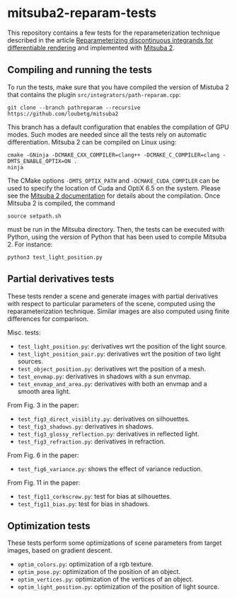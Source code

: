 # mitsuba2-reparam-tests

This repository contains a few tests for the reparameterization technique
described in the article [Reparameterizing discontinuous integrands for
differentiable rendering](https://rgl.epfl.ch/publications/Loubet2019Reparameterizing)
and implemented with [Mitsuba 2](https://github.com/loubetg/mitsuba2/tree/pathreparam).

## Compiling and running the tests

To run the tests, make sure that you have compiled the version of Mistuba 2
that contains the plugin `src/integrators/path-reparam.cpp`:

    git clone --branch pathreparam --recursive https://github.com/loubetg/mitsuba2

This branch has a default configuration that enables the compilation of GPU
modes. Such modes are needed since all the tests rely on automatic
differentiation. Mitsuba 2 can be compiled on Linux using:

    cmake -GNinja -DCMAKE_CXX_COMPILER=clang++ -DCMAKE_C_COMPILER=clang -DMTS_ENABLE_OPTIX=ON .
    ninja

The CMake options `-DMTS_OPTIX_PATH` and `-DCMAKE_CUDA_COMPILER` can be used to specify the location of
Cuda and OptiX 6.5 on the system. Please see the
[Mitsuba 2 documentation](https://mitsuba2.readthedocs.io/en/latest/src/getting_started/compiling/)
for details about the compilation. Once Mitsuba 2 is compiled, the command

    source setpath.sh

must be run in the Mitsuba directory. Then, the tests can be executed with Python, using
the version of Python that has been used to compile Mitsuba 2. For instance:

    python3 test_light_position.py

## Partial derivatives tests

These tests render a scene and generate images with partial derivatives with
respect to particular parameters of the scene, computed using the
reparameterization technique. Similar images are also computed using finite
differences for comparison.

Misc. tests:
- `test_light_position.py`: derivatives wrt the position of the light source.
- `test_light_position_pair.py`: derivatives wrt the position of two light sources.
- `test_object_position.py`: derivatives wrt the position of a mesh.
- `test_envmap.py`: derivatives in shadows with a sun envmap.
- `test_envmap_and_area.py`: derivatives with both an envmap and a smooth area light.

From Fig. 3 in the paper:
- `test_fig3_direct_visiblity.py`: derivatives on silhouettes.
- `test_fig3_shadows.py`: derivatives in shadows.
- `test_fig3_glossy_reflection.py`: derivatives in reflected light.
- `test_fig3_refraction.py`: derivatives in refraction.

From Fig. 6 in the paper:
- `test_fig6_variance.py`: shows the effect of variance reduction.

From Fig. 11 in the paper:
- `test_fig11_corkscrew.py`: test for bias at silhouettes.
- `test_fig11_bias.py`: test for bias in shadows.


## Optimization tests

These tests perform some optimizations of scene parameters from target images,
based on gradient descent.

- `optim_colors.py`: optimization of a rgb texture.
- `optim_pose.py`: optimization of the position of an object.
- `optim_vertices.py`: optimization of the vertices of an object.
- `optim_light_position.py`: optimization of the position of light source.

